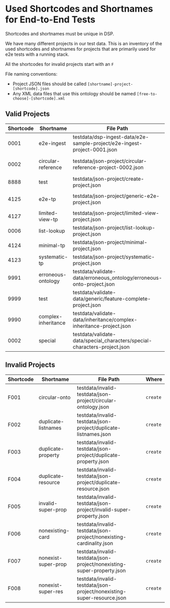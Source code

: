 # Used Shortcodes and Shortnames for End-to-End Tests

Shortcodes and shortnames must be unique in DSP.

We have many different projects in our test data.
This is an inventory of the used shortcodes and shortnames for projects
that are primarily used for e2e tests with a running stack.

All the shortcodes for invalid projects start with an `F`

File naming conventions:

- Project JSON files should be called `[shortname]-project-[shortcode].json`
- Any XML data files that use this ontology should be named `[free-to-choose]-[shortcode].xml`

## Valid Projects

| Shortcode | Shortname           | File Path                                                                 | Where                         |
|-----------|---------------------|---------------------------------------------------------------------------|-------------------------------|
| 0001      | e2e-ingest          | testdata/dsp-ingest-data/e2e-sample-project/e2e-ingest-project-0001.json  | `ingest-xmlupload`            |
| 0002      | circular-reference  | testdata/json-project/circular-reference-project-0002.json                | required for an XML           |
| 8888      | test                | testdata/json-project/create-project.json                                 | `create`                      |
| 4125      | e2e-tp              | testdata/json-project/generic-e2e-project.json                            | `create`, `get`, `xmlupload`  |
| 4127      | limited-view-tp     | testdata/json-project/limited-view-project.json                           | NEVER!                        |
| 0006      | list-lookup         | testdata/json-project/list-lookup-project.json                            | `xmllib` integration          |
| 4124      | minimal-tp          | testdata/json-project/minimal-project.json                                | `create`                      |
| 4123      | systematic-tp       | testdata/json-project/systematic-project.json                             | `create`, `xmlupload`         |
| 9991      | erroneous-ontology  | testdata/validate-data/erroneous_ontology/erroneous-onto-project.json     | `validate-data `              |
| 9999      | test                | testdata/validate-data/generic/feature-complete-project.json              | `validate-data `, `xmlupload` |
| 9990      | complex-inheritance | testdata/validate-data/inheritance/complex-inheritance-project.json       | `validate-data `              |
| 0002      | special             | testdata/validate-data/special_characters/special-characters-project.json | `validate-data `              |

## Invalid Projects

| Shortcode | Shortname           | File Path                                                              | Where    |
|-----------|---------------------|------------------------------------------------------------------------|----------|
| F001      | circular-onto       | testdata/invalid-testdata/json-project/circular-ontology.json          | `create` |
| F002      | duplicate-listnames | testdata/invalid-testdata/json-project/duplicate-listnames.json        | `create` |
| F003      | duplicate-property  | testdata/invalid-testdata/json-project/duplicate-property.json         | `create` |
| F004      | duplicate-resource  | testdata/invalid-testdata/json-project/duplicate-resource.json         | `create` |
| F005      | invalid-super-prop  | testdata/invalid-testdata/json-project/invalid-super-property.json     | `create` |
| F006      | nonexisting-card    | testdata/invalid-testdata/json-project/nonexisting-cardinality.json    | `create` |
| F007      | nonexist-super-prop | testdata/invalid-testdata/json-project/nonexisting-super-property.json | `create` |
| F008      | nonexist-super-res  | testdata/invalid-testdata/json-project/nonexisting-super-resource.json | `create` |
